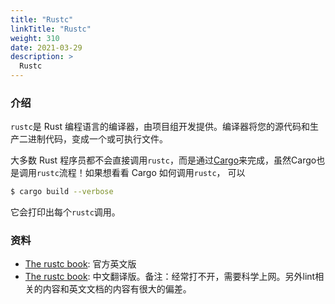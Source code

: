```yaml
---
title: "Rustc"
linkTitle: "Rustc"
weight: 310
date: 2021-03-29
description: >
  Rustc
---
```




### 介绍

`rustc`是 Rust 编程语言的编译器，由项目组开发提供。编译器将您的源代码和生产二进制代码，变成一个或可执行文件。

大多数 Rust 程序员都不会直接调用`rustc`，而是通过[Cargo](http://llever.com/cargo/index.html)来完成，虽然Cargo也是调用`rustc`流程！如果想看看 Cargo 如何调用`rustc`， 可以

```bash
$ cargo build --verbose
```

它会打印出每个`rustc`调用。

### 资料

- [The rustc book](https://doc.rust-lang.org/rustc/index.html): 官方英文版
- [The rustc book](http://llever.com/rustc-zh/): 中文翻译版。备注：经常打不开，需要科学上网。另外lint相关的内容和英文文档的内容有很大的偏差。